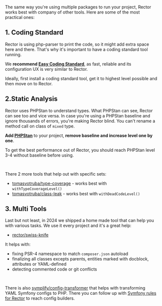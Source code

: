 The same way you're using multiple packages to run your project, Rector works best with company of other tools. Here are some of the most practical ones:

## 1. Coding Standard

Rector is using php-parser to print the code, so it might add extra space here and there. That's why it's important to have a coding standard tool running.

We **recommend [Easy Coding Standard](https://github.com/easy-coding-standard/easy-coding-standard)**, as fast, reliable and its configuration UX is very similar to Rector.

Ideally, first install a coding standard tool, get it to highest level possible and then move on to Rector.

## 2.Static Analysis

Rector uses PHPStan to understand types. What PHPStan can see, Rector can see too and vice versa. In case you're using a PHPStan baseline and ignore thousands of errors, you're making Rector blind. You can't rename a method call on class of `mixed` type.

**Add [PHPStan](https://github.com/phpstan/phpstan)** to your project, **remove baseline and increase level one by one**.

To get the best performance out of Rector, you should reach PHPStan level 3-4 without baseline before using.

<br>

There 2 more tools that help out with specific sets:

* [tomasvotruba/type-coverage](https://github.com/TomasVotruba/type-coverage) - works best with `withTypeCoverageLevel()`
* [tomasvotruba/class-leak](https://github.com/TomasVotruba/class-leak) - works best with `withDeadCodeLevel()`

## 3. Multi Tools

Last but not least, in 2024 we shipped a home made tool that can help you with various tasks. We use it every project and it's a great help:

* [rector/swiss-knife](https://github.com/rectorphp/swiss-knife)

It helps with:

* fixing PSR-4 namespace to match `composer.json` autoload
* finalizing all classes excepts parents, entities marked with docblock, attributes or YAML-defined
* detecting commented code or git conflicts

<br>

There is also [symplify/config-transformer](https://github.com/symplify/config-transformer) that helps with transforming YAML Symfony configs to PHP. There you can follow up with [Symfony rules for Rector](https://github.com/rectorphp/rector-symfony/blob/main/docs/rector_rules_overview.md#stringextensiontoconfigbuilderrector) to reach config builders.

